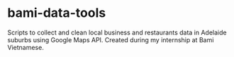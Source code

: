 # bami-data-tools
Scripts to collect and clean local business and restaurants data in Adelaide suburbs using Google Maps API. Created during my internship at Bami Vietnamese.
